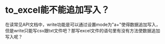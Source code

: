 # to_excel能不能追加写入？

在读常见API文档中，write功能是可以通过设置mode为"a+"使得数据追加写入，但是write只能写csv跟txt文件吧？那写excel文件的语句里有没有方法使数据追加写入呢？

